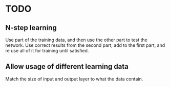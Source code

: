 # TODO

## N-step learning

Use part of the training data, and then use the other part to test the network. Use correct results from the second part, add to the first part, and re use all of it for training until satisfied.

## Allow usage of different learning data

Match the size of input and output layer to what the data contain.